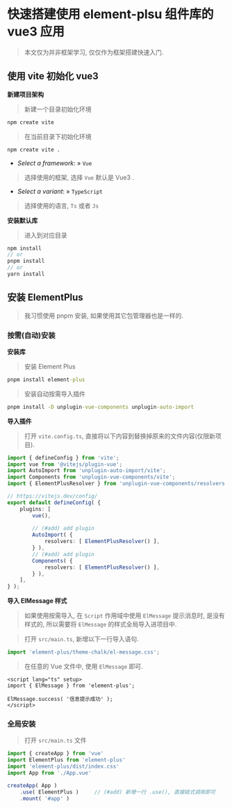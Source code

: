 # 快速搭建使用 element-plsu 组件库的 vue3 应用

> 本文仅为并非框架学习, 仅仅作为框架搭建快速入门. 

## 使用 vite 初始化 vue3 

**新建项目架构**

> 新建一个目录初始化环境

```bat
npm create vite
```

> 在当前目录下初始化环境

```bat
npm create vite .
```

- *Select a framework*: » `Vue`

> 选择使用的框架, 选择 `Vue` 默认是 Vue3 . 

- *Select a variant*: » `TypeScript`

> 选择使用的语言, `Ts` 或者 `Js`

**安装默认库**

> 进入到对应目录

```js
npm install
// or 
pnpm install
// or 
yarn install
```



## 安装 ElementPlus

> 我习惯使用 pnpm 安装, 如果使用其它包管理器也是一样的. 

### 按需(自动)安装

**安装库**

> 安装 Element Plus

```bat
pnpm install element-plus
```

> 安装自动按需导入插件

```bat
pnpm install -D unplugin-vue-components unplugin-auto-import
```

**导入插件**

> 打开 `vite.config.ts`, 直接将以下内容到替换掉原来的文件内容(仅限新项目). 

```ts
import { defineConfig } from 'vite';
import vue from '@vitejs/plugin-vue';
import AutoImport from 'unplugin-auto-import/vite';
import Components from 'unplugin-vue-components/vite';
import { ElementPlusResolver } from 'unplugin-vue-components/resolvers';

// https://vitejs.dev/config/
export default defineConfig( {
	plugins: [
		vue(),
        
        // (#add) add plugin
		AutoImport( {
			resolvers: [ ElementPlusResolver() ],
		} ),
        // (#add) add plugin
		Components( {
			resolvers: [ ElementPlusResolver() ],
		} ),
	],
} );
```

**导入 ElMessage 样式**

> 如果使用按需导入, 在 `Script` 作用域中使用 `ElMessage` 提示消息时, 是没有样式的, 所以需要将 `ElMessage` 的样式全局导入进项目中. 

> 打开 `src/main.ts`, 新增以下一行导入语句. 

```ts
import 'element-plus/theme-chalk/el-message.css';
```

> 在任意的 Vue 文件中, 使用 `ElMessage` 即可. 

```vue
<script lang="ts" setup>
import { ElMessage } from 'element-plus';
    
ElMessage.success( '信息提示成功' );
</script>
```



### 全局安装

> 打开 `src/main.ts` 文件

```ts
import { createApp } from 'vue'
import ElementPlus from 'element-plus'
import 'element-plus/dist/index.css'
import App from './App.vue'

createApp( App )
    .use( ElementPlus )		// (#add) 新增一行 .use(), 直接链式调用即可
    .mount( '#app' )
```

